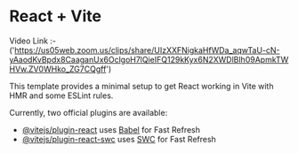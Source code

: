 # React + Vite

Video Link :-('https://us05web.zoom.us/clips/share/UIzXXFNigkaHfWDa_aqwTaU-cN-yAaodKvBpdx8CaaganUx6OclgoH7lQieIFQ129kKyx6N2XWDlBlh09ApmkTWHVw.ZV0WHko_ZG7CQgff')

This template provides a minimal setup to get React working in Vite with HMR and some ESLint rules.

Currently, two official plugins are available:

- [@vitejs/plugin-react](https://github.com/vitejs/vite-plugin-react/blob/main/packages/plugin-react/README.md) uses [Babel](https://babeljs.io/) for Fast Refresh
- [@vitejs/plugin-react-swc](https://github.com/vitejs/vite-plugin-react-swc) uses [SWC](https://swc.rs/) for Fast Refresh
